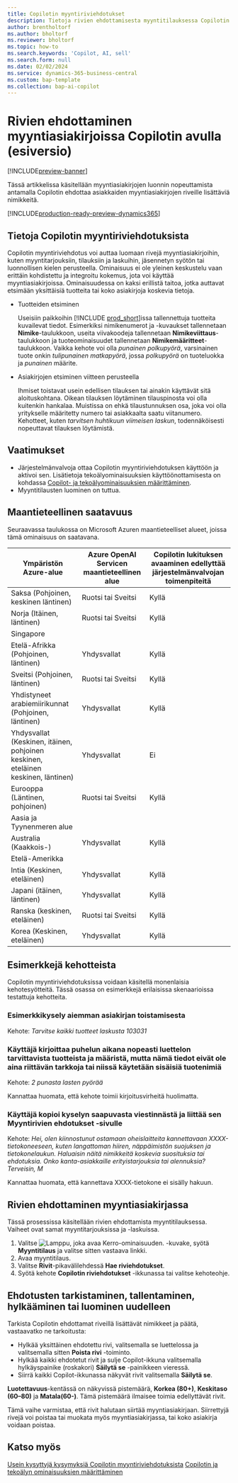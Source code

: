 ```yaml
---
title: Copilotin myyntiriviehdotukset
description: Tietoja rivien ehdottamisesta myyntitilauksessa Copilotin avulla.
author: brentholtorf
ms.author: bholtorf
ms.reviewer: bholtorf
ms.topic: how-to
ms.search.keywords: 'Copilot, AI, sell'
ms.search.form: null
ms.date: 02/02/2024
ms.service: dynamics-365-business-central
ms.custom: bap-template
ms.collection: bap-ai-copilot
---
```


# <a name="suggest-lines-on-sales-documents-with-copilot-preview"></a>Rivien ehdottaminen myyntiasiakirjoissa Copilotin avulla (esiversio)

[!INCLUDE[preview-banner](includes/preview-banner.md)]

Tässä artikkelissa käsitellään myyntiasiakirjojen luonnin nopeuttamista antamalla Copilotin ehdottaa asiakkaiden myyntiasiakirjojen riveille lisättäviä nimikkeitä.

[!INCLUDE[production-ready-preview-dynamics365](includes/production-ready-preview-dynamics365.md)]

## <a name="about-sales-line-suggestions-with-copilot"></a>Tietoja Copilotin myyntiriviehdotuksista

Copilotin myyntiriviehdotus voi auttaa luomaan rivejä myyntiasiakirjoihin, kuten myyntitarjouksiin, tilauksiin ja laskuihin, jäsennetyn syötön tai luonnollisen kielen perusteella. Ominaisuus ei ole yleinen keskustelu vaan erittäin kohdistettu ja integroitu kokemus, jota voi käyttää myyntiasiakirjoissa. Ominaisuudessa on kaksi erillistä taitoa, jotka auttavat etsimään yksittäisiä tuotteita tai koko asiakirjoja koskevia tietoja.

* Tuotteiden etsiminen

  Useisiin paikkoihin [!INCLUDE [prod_short](includes/prod_short.md)]issa tallennettuja tuotteita kuvailevat tiedot. Esimerkiksi nimikenumerot ja -kuvaukset tallennetaan **Nimike**-taulukkoon, useita viivakoodeja tallennetaan **Nimikeviittaus**-taulukkoon ja tuoteominaisuudet tallennetaan **Nimikemääritteet**-taulukkoon. Vaikka kehote voi olla *punainen polkupyörä*, varsinainen tuote onkin *tulipunainen matkapyörä*, jossa *polkupyörä* on tuoteluokka ja *punainen* määrite.

* Asiakirjojen etsiminen viitteen perusteella

  Ihmiset toistavat usein edellisen tilauksen tai ainakin käyttävät sitä aloituskohtana. Oikean tilauksen löytäminen tilauspinosta voi olla kuitenkin hankalaa. Muistissa on ehkä tilaustunnuksen osa, joka voi olla yritykselle määritetty numero tai asiakkaalta saatu viitanumero. Kehotteet, kuten *tarvitsen huhtikuun viimeisen laskun*, todennäköisesti nopeuttavat tilauksen löytämistä.

## <a name="available-languages"></a>Vaatimukset

* Järjestelmänvalvoja ottaa Copilotin myyntiriviehdotuksen käyttöön ja aktivoi sen. Lisätietoja tekoälyominaisuuksien käyttöönottamisesta on kohdassa [Copilot- ja tekoälyominaisuuksien määrittäminen](enable-ai.md).
* Myyntitilausten luominen on tuttua.

## <a name="prerequisites"></a>Maantieteellinen saatavuus

Seuraavassa taulukossa on Microsoft Azuren maantieteelliset alueet, joissa tämä ominaisuus on saatavana.

|Ympäristön Azure-alue  |Azure OpenAI Servicen maantieteellinen alue   |Copilotin lukituksen avaaminen edellyttää järjestelmänvalvojan toimenpiteitä  |
|---------|---------|---------|
|Saksa (Pohjoinen, keskinen läntinen)     | Ruotsi tai Sveitsi        |  Kyllä       |
|Norja (Itäinen, läntinen)     | Ruotsi tai Sveitsi        | Kyllä     |
|Singapore     |         |         |
|Etelä-Afrikka (Pohjoinen, läntinen)     |   Yhdysvallat      |   Kyllä      |
|Sveitsi (Pohjoinen, läntinen)     |  Ruotsi tai Sveitsi       |    Kyllä     |
|Yhdistyneet arabiemiirikunnat (Pohjoinen, läntinen)     |    Yhdysvallat     |   Kyllä     |
|Yhdysvallat (Keskinen, itäinen, pohjoinen keskinen, eteläinen keskinen, läntinen)     |   Yhdysvallat      |   Ei      |
|Eurooppa (Läntinen, pohjoinen)     |   Ruotsi tai Sveitsi      |   Kyllä      |
|Aasia ja Tyynenmeren alue     |         |         |
|Australia (Kaakkois-)     |   Yhdysvallat      |    Kyllä     |
|Etelä-Amerikka     |         |         |
|Intia (Keskinen, eteläinen)     |    Yhdysvallat     |   Kyllä      |
|Japani (itäinen, läntinen)     |    Yhdysvallat     |    Kyllä     |
|Ranska (keskinen, eteläinen)     |    Ruotsi tai Sveitsi     |    Kyllä     |
|Korea (Keskinen, eteläinen)     |    Yhdysvallat     |    Kyllä     |

## <a name="examples-of-prompts"></a>Esimerkkejä kehotteista

Copilotin myyntiriviehdotuksissa voidaan käsitellä monenlaisia kehotesyötteitä. Tässä osassa on esimerkkejä erilaisissa skenaarioissa testattuja kehotteita.

### <a name="sample-inquiry-to-repeat-the-past-document"></a>Esimerkkikysely aiemman asiakirjan toistamisesta

Kehote: *Tarvitse kaikki tuotteet laskusta 103031*

### <a name="during-phone-call-user-quickly-types-list-of-required-products-and-quantities-not-always-accurate-enough-or-using-internal-product-names"></a>Käyttäjä kirjoittaa puhelun aikana nopeasti luettelon tarvittavista tuotteista ja määristä, mutta nämä tiedot eivät ole aina riittävän tarkkoja tai niissä käytetään sisäisiä tuotenimiä

Kehote: *2 punasta lasten pyörää*

Kannattaa huomata, että kehote toimii kirjoitusvirheitä huolimatta.

### <a name="a-user-copies-an-inquiry-from-an-inbound-communication-and-pastes-it-to-the-sales-lines-suggestions-page"></a>Käyttäjä kopioi kyselyn saapuvasta viestinnästä ja liittää sen Myyntirivien ehdotukset -sivulle

Kehote: *Hei, olen kiinnostunut ostamaan oheislaitteita kannettavaan XXXX-tietokoneeseen, kuten langattoman hiiren, näppäimistön suojuksen ja tietokonelaukun. Haluaisin näitä nimikkeitä koskevia suosituksia tai ehdotuksia. Onko kanta-asiakkaille erityistarjouksia tai alennuksia? Terveisin, M*

Kannattaa huomata, että kannettava XXXX-tietokone ei sisälly hakuun.

## <a name="suggest-lines-on-a-sales-document"></a>Rivien ehdottaminen myyntiasiakirjassa

Tässä prosessissa käsitellään rivien ehdottamista myyntitilauksessa. Vaiheet ovat samat myyntitarjouksissa ja -laskuissa.

1. Valitse ![Lamppu, joka avaa Kerro-ominaisuuden.](media/ui-search/search_small.png "Kerro, mitä haluat tehdä") -kuvake, syötä **Myyntitilaus** ja valitse sitten vastaava linkki.
1. Avaa myyntitilaus.
1. Valitse **Rivit**-pikavälilehdessä **Hae riviehdotukset**.
1. Syötä kehote **Copilotin riviehdotukset** -ikkunassa tai valitse kehoteohje.

## <a name="review-save-discard-or-regenerate-suggestions"></a>Ehdotusten tarkistaminen, tallentaminen, hylkääminen tai luominen uudelleen

Tarkista Copilotin ehdottamat riveillä lisättävät nimikkeet ja päätä, vastaavatko ne tarkoitusta:

* Hylkää yksittäinen ehdotettu rivi, valitsemalla se luettelossa ja valitsemalla sitten **Poista rivi** -toiminto.
* Hylkää kaikki ehdotetut rivit ja sulje Copilot-ikkuna valitsemalla hylkäyspainike (roskakori) **Säilytä se** -painikkeen vieressä.
* Siirrä kaikki Copilot-ikkunassa näkyvät rivit valitsemalla **Säilytä se**. 

**Luotettavuus**-kentässä on näkyvissä pistemäärä, **Korkea (80+)**, **Keskitaso (60–80)** ja **Matala(60-)**. Tämä pistemäärä ilmaisee toimia edellyttävät rivit.

Tämä vaihe varmistaa, että rivit halutaan siirtää myyntiasiakirjaan. Siirrettyjä rivejä voi poistaa tai muokata myös myyntiasiakirjassa, tai koko asiakirja voidaan poistaa.

## <a name="see-also"></a>Katso myös

[Usein kysyttyjä kysymyksiä Copilotin myyntiriviehdotuksista](faq-sales-suggest-sales-lines-with-copilot.md)
[Copilotin ja tekoälyn ominaisuuksien määrittäminen](enable-ai.md)
